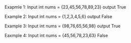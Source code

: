 Exapmle 1:
Input
int nums = {23,45,56,78,89,23}
output
True

Example 2:
Input
int nums = {1,2,3,4,5,6}
output
False

Example 3:
Input
int nums = {98,76,65,56,98}
output
True

Eaxmple 4:
Input
int nums = {45,56,78,23,63}
False